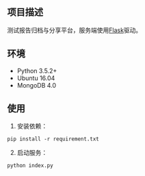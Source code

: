 ## 项目描述

测试报告归档与分享平台，服务端使用[Flask](https://github.com/pallets/flask)驱动。

## 环境

- Python 3.5.2+
- Ubuntu 16.04
- MongoDB 4.0

## 使用

1. 安装依赖：
```
pip install -r requirement.txt
```

2. 启动服务：
```
python index.py
```
